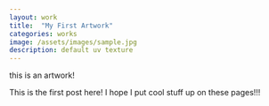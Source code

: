 ```yaml
---
layout: work
title:  "My First Artwork"
categories: works
image: /assets/images/sample.jpg
description: default uv texture
---
```


this is an artwork!

This is the first post here! I hope I put cool stuff up on these pages!!!
